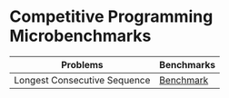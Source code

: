# Competitive Programming Microbenchmarks

| Problems                     | Benchmarks                                      |
|------------------------------|-------------------------------------------------|
| Longest Consecutive Sequence | [Benchmark](src/LongestConsecutiveSequence.cpp) |